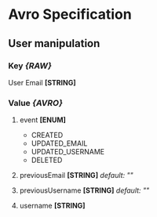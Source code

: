 # Avro Specification

## User manipulation

### Key *{RAW}*

User Email **[STRING]**

### Value *{AVRO}*

1. event **[ENUM]**
   - CREATED
   - UPDATED_EMAIL
   - UPDATED_USERNAME
   - DELETED

2. previousEmail **[STRING]** *default: ""*
3. previousUsername **[STRING]** *default: ""*
4. username **[STRING]**
